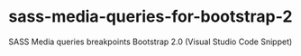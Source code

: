 # sass-media-queries-for-bootstrap-2
SASS Media queries breakpoints Bootstrap 2.0 (Visual Studio Code Snippet)
